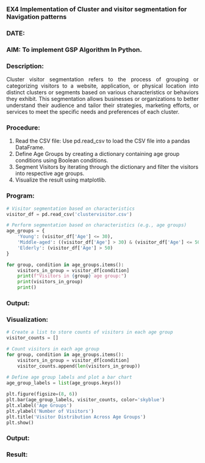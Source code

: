 ### EX4 Implementation of Cluster and visitor segmentation for Navigation patterns
### DATE: 
### AIM: To implement GSP Algorithm In Python.
### Description:
<div align= "justify">Cluster visitor segmentation refers to the process of grouping or categorizing visitors to a website, 
  application, or physical location into distinct clusters or segments based on various characteristics or behaviors they exhibit. 
  This segmentation allows businesses or organizations to better understand their audience and tailor their strategies, marketing efforts, 
  or services to meet the specific needs and preferences of each cluster.</div>
  
### Procedure:
1) Read the CSV file: Use pd.read_csv to load the CSV file into a pandas DataFrame.
2) Define Age Groups by creating a dictionary containing age group conditions using Boolean conditions.
3) Segment Visitors by iterating through the dictionary and filter the visitors into respective age groups.
4) Visualize the result using matplotlib.

### Program:
```python
# Visitor segmentation based on characteristics
visitor_df = pd.read_csv('clustervisitor.csv')

# Perform segmentation based on characteristics (e.g., age groups)
age_groups = {
    'Young': (visitor_df['Age'] <= 30),
    'Middle-aged': ((visitor_df['Age'] > 30) & (visitor_df['Age'] <= 50)),
    'Elderly': (visitor_df['Age'] > 50)
}

for group, condition in age_groups.items():
    visitors_in_group = visitor_df[condition]
    print(f"Visitors in {group} age group:")
    print(visitors_in_group)
    print()
```
### Output:

### Visualization:
```python
# Create a list to store counts of visitors in each age group
visitor_counts = []

# Count visitors in each age group
for group, condition in age_groups.items():
    visitors_in_group = visitor_df[condition]
    visitor_counts.append(len(visitors_in_group))
    
# Define age group labels and plot a bar chart
age_group_labels = list(age_groups.keys())

plt.figure(figsize=(8, 6))
plt.bar(age_group_labels, visitor_counts, color='skyblue')
plt.xlabel('Age Groups')
plt.ylabel('Number of Visitors')
plt.title('Visitor Distribution Across Age Groups')
plt.show()
```
### Output:


### Result:
